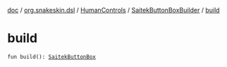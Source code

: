 [doc](../../../index.md) / [org.snakeskin.dsl](../../index.md) / [HumanControls](../index.md) / [SaitekButtonBoxBuilder](index.md) / [build](./build.md)

# build

`fun build(): `[`SaitekButtonBox`](../../../org.snakeskin.controls.mappings/-saitek-button-box/index.md)